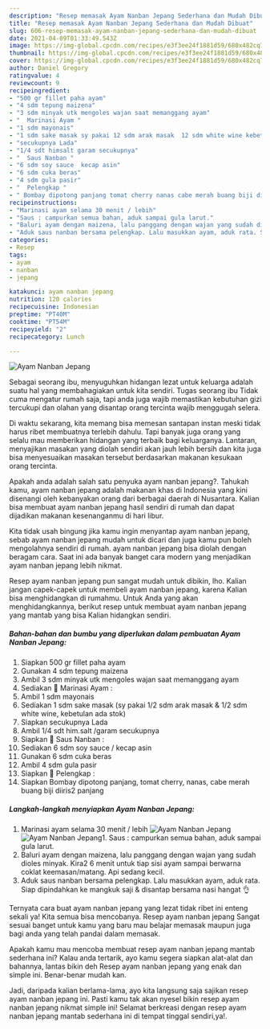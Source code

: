 ```yaml
---
description: "Resep memasak Ayam Nanban Jepang Sederhana dan Mudah Dibuat"
title: "Resep memasak Ayam Nanban Jepang Sederhana dan Mudah Dibuat"
slug: 606-resep-memasak-ayam-nanban-jepang-sederhana-dan-mudah-dibuat
date: 2021-04-09T01:33:49.543Z
image: https://img-global.cpcdn.com/recipes/e3f3ee24f1881d59/680x482cq70/ayam-nanban-jepang-foto-resep-utama.jpg
thumbnail: https://img-global.cpcdn.com/recipes/e3f3ee24f1881d59/680x482cq70/ayam-nanban-jepang-foto-resep-utama.jpg
cover: https://img-global.cpcdn.com/recipes/e3f3ee24f1881d59/680x482cq70/ayam-nanban-jepang-foto-resep-utama.jpg
author: Daniel Gregory
ratingvalue: 4
reviewcount: 9
recipeingredient:
- "500 gr fillet paha ayam"
- "4 sdm tepung maizena"
- "3 sdm minyak utk mengoles wajan saat memanggang ayam"
- "  Marinasi Ayam "
- "1 sdm mayonais"
- "1 sdm sake masak sy pakai 12 sdm arak masak  12 sdm white wine kebetulan ada stok"
- "secukupnya Lada"
- "1/4 sdt himsalt garam secukupnya"
- "  Saus Nanban "
- "6 sdm soy sauce  kecap asin"
- "6 sdm cuka beras"
- "4 sdm gula pasir"
- "  Pelengkap "
- " Bombay dipotong panjang tomat cherry nanas cabe merah buang biji diiris2 panjang"
recipeinstructions:
- "Marinasi ayam selama 30 menit / lebih"
- "Saus : campurkan semua bahan, aduk sampai gula larut."
- "Baluri ayam dengan maizena, lalu panggang dengan wajan yang sudah dioles minyak. Kira2 6 menit untuk tiap sisi ayam sampai berwarna coklat keemasan/matang. Api sedang kecil."
- "Aduk saus nanban bersama pelengkap. Lalu masukkan ayam, aduk rata. Siap dipindahkan ke mangkuk saji &amp; disantap bersama nasi hangat 👌"
categories:
- Resep
tags:
- ayam
- nanban
- jepang

katakunci: ayam nanban jepang 
nutrition: 120 calories
recipecuisine: Indonesian
preptime: "PT40M"
cooktime: "PT54M"
recipeyield: "2"
recipecategory: Lunch

---
```



![Ayam Nanban Jepang](https://img-global.cpcdn.com/recipes/e3f3ee24f1881d59/680x482cq70/ayam-nanban-jepang-foto-resep-utama.jpg)

Sebagai seorang ibu, menyuguhkan hidangan lezat untuk keluarga adalah suatu hal yang membahagiakan untuk kita sendiri. Tugas seorang ibu Tidak cuma mengatur rumah saja, tapi anda juga wajib memastikan kebutuhan gizi tercukupi dan olahan yang disantap orang tercinta wajib menggugah selera.

Di waktu  sekarang, kita memang bisa memesan santapan instan meski tidak harus ribet membuatnya terlebih dahulu. Tapi banyak juga orang yang selalu mau memberikan hidangan yang terbaik bagi keluarganya. Lantaran, menyajikan masakan yang diolah sendiri akan jauh lebih bersih dan kita juga bisa menyesuaikan masakan tersebut berdasarkan makanan kesukaan orang tercinta. 



Apakah anda adalah salah satu penyuka ayam nanban jepang?. Tahukah kamu, ayam nanban jepang adalah makanan khas di Indonesia yang kini disenangi oleh kebanyakan orang dari berbagai daerah di Nusantara. Kalian bisa membuat ayam nanban jepang hasil sendiri di rumah dan dapat dijadikan makanan kesenanganmu di hari libur.

Kita tidak usah bingung jika kamu ingin menyantap ayam nanban jepang, sebab ayam nanban jepang mudah untuk dicari dan juga kamu pun boleh mengolahnya sendiri di rumah. ayam nanban jepang bisa diolah dengan beragam cara. Saat ini ada banyak banget cara modern yang menjadikan ayam nanban jepang lebih nikmat.

Resep ayam nanban jepang pun sangat mudah untuk dibikin, lho. Kalian jangan capek-capek untuk membeli ayam nanban jepang, karena Kalian bisa menghidangkan di rumahmu. Untuk Anda yang akan menghidangkannya, berikut resep untuk membuat ayam nanban jepang yang mantab yang bisa Kalian hidangkan sendiri.

<!--inarticleads1-->

##### Bahan-bahan dan bumbu yang diperlukan dalam pembuatan Ayam Nanban Jepang:

1. Siapkan 500 gr fillet paha ayam
1. Gunakan 4 sdm tepung maizena
1. Ambil 3 sdm minyak utk mengoles wajan saat memanggang ayam
1. Sediakan  🔴 Marinasi Ayam :
1. Ambil 1 sdm mayonais
1. Sediakan 1 sdm sake masak (sy pakai 1/2 sdm arak masak &amp; 1/2 sdm white wine, kebetulan ada stok)
1. Siapkan secukupnya Lada
1. Ambil 1/4 sdt him.salt /garam secukupnya
1. Siapkan  🔴 Saus Nanban :
1. Sediakan 6 sdm soy sauce / kecap asin
1. Gunakan 6 sdm cuka beras
1. Ambil 4 sdm gula pasir
1. Siapkan  🔴 Pelengkap :
1. Siapkan  Bombay dipotong panjang, tomat cherry, nanas, cabe merah buang biji diiris2 panjang




<!--inarticleads2-->

##### Langkah-langkah menyiapkan Ayam Nanban Jepang:

1. Marinasi ayam selama 30 menit / lebih
<img src="https://img-global.cpcdn.com/steps/0ea67df71c9759e2/160x128cq70/ayam-nanban-jepang-langkah-memasak-1-foto.jpg" alt="Ayam Nanban Jepang"><img src="https://img-global.cpcdn.com/steps/c0ad2f75d6b7e39f/160x128cq70/ayam-nanban-jepang-langkah-memasak-1-foto.jpg" alt="Ayam Nanban Jepang">1. Saus : campurkan semua bahan, aduk sampai gula larut.
1. Baluri ayam dengan maizena, lalu panggang dengan wajan yang sudah dioles minyak. Kira2 6 menit untuk tiap sisi ayam sampai berwarna coklat keemasan/matang. Api sedang kecil.
1. Aduk saus nanban bersama pelengkap. Lalu masukkan ayam, aduk rata. Siap dipindahkan ke mangkuk saji &amp; disantap bersama nasi hangat 👌




Ternyata cara buat ayam nanban jepang yang lezat tidak ribet ini enteng sekali ya! Kita semua bisa mencobanya. Resep ayam nanban jepang Sangat sesuai banget untuk kamu yang baru mau belajar memasak maupun juga bagi anda yang telah pandai dalam memasak.

Apakah kamu mau mencoba membuat resep ayam nanban jepang mantab sederhana ini? Kalau anda tertarik, ayo kamu segera siapkan alat-alat dan bahannya, lantas bikin deh Resep ayam nanban jepang yang enak dan simple ini. Benar-benar mudah kan. 

Jadi, daripada kalian berlama-lama, ayo kita langsung saja sajikan resep ayam nanban jepang ini. Pasti kamu tak akan nyesel bikin resep ayam nanban jepang nikmat simple ini! Selamat berkreasi dengan resep ayam nanban jepang mantab sederhana ini di tempat tinggal sendiri,ya!.

